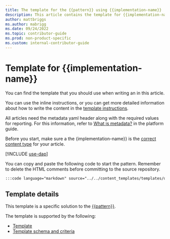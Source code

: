 ```yaml
---
title: The template for the {{pattern}} using {{implementation-name}}
description: This article contains the template for {{implementation-name}}.
author: mattbriggs
ms.author: mabrigg
ms.date: 09/24/2022
ms.topic: contributor-guide
ms.prod: non-product-specific
ms.custom: internal-contributor-guide
---
```


# Template for {{implementation-name}}


You can find the template that you should use when writing an in this article.

You can use the inline instructions, or you can get more detailed information about how to write the content in the [template instructions](../pattern-library-intro.md).


<!-- Only use this block if the template is available as a markdown template. -->
All articles need the metadata yaml header along with the required values for reporting. For this information, refer to [What is metadata?](../../platform/metadata-what-is.md) in the platform guide.

Before you start, make sure a the {implementation-name}} is the [correct content type](../../patterns/content-type-comparison.md) for your article.

<!-- Only use this block if the template is available in the docs authoring pack.-->
[!INCLUDE [use-dap](../../contribute/includes/use-dap.md)]

You can copy and paste the following code to start the pattern. Remember to delete the HTML comments before committing to the source repository.

```markdown
:::code language="markdown" source="../../content_templates/templates/docs-concept-article.md":::
```

## Template details

This template is a specific solution to the [{{pattern}}](../library/pattern-library-intro.md).

The template is supported by the following:
- [Template](../library/pattern-library-intro.md)
- [Template schema and criteria](../library/pattern-library-intro.md)